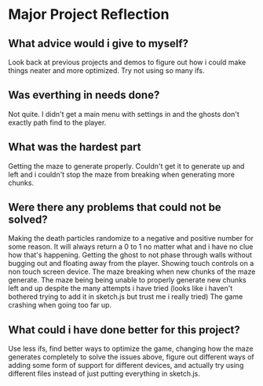 # Major Project Reflection

## What advice would i give to myself?
Look back at previous projects and demos to figure out how i could make things neater and more optimized.
Try not using so many ifs.

## Was everthing in needs done?
Not quite. I didn't get a main menu with settings in and the ghosts don't exactly path find to the player.

## What was the hardest part
Getting the maze to generate properly. Couldn't get it to generate up and left and i couldn't stop the maze from breaking when generating more chunks.

## Were there any problems that could not be solved?
Making the death particles randomize to a negative and positive number for some reason. It will always return a 0 to 1 no matter what and i have no clue how that's happening.
Getting the ghost to not phase through walls without bugging out and floating away from the player.
Showing touch controls on a non touch screen device.
The maze breaking when new chunks of the maze generate.
The maze being being unable to properly generate new chunks left and up despite the many attempts i have tried (looks like i haven't bothered trying to add it in sketch.js but trust me i really tried)
The game crashing when going too far up.

## What could i have done better for this project?
Use less ifs, find better ways to optimize the game, changing how the maze generates completely to solve the issues above, figure out different ways of adding some form of support for different devices, and actually try using different files instead of just putting everything in sketch.js.